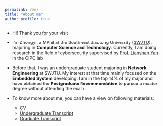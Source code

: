 ```yaml
---
permalink: /me/
title: "About me"
author_profile: true
---
```

 
* Hi! Thank you for your visit

* I’m Zhongyi, a MPhil at the Southwest Jiaotong University ([SWJTU](https://en.wikipedia.org/wiki/Southwest_Jiaotong_University)), majoring in **Computer Science and Technology**. Currently, I am doing research in the field of cybersecurity supervised by [Prof. Lianshan Yan](https://scholar.google.com/citations?hl=en&user=2ciZC4EAAAAJ) in the CIPC lab

* Before that, I was an undergraduate student majoring in **Network Engineering** at SWJTU. My interest at that time mainly focused on the **Embedded System** developing. I am in the top 14% of my major and have obtained the **Postgraduate Recommendation** to pursue a master degree without attending the exam

* To know more about me, you can have a view on following materials:
  * [CV](/cv)
  * [Undergraduate Transcript](https://github.com/jayzheng98/jayzheng98.github.io/blob/master/files/Undergraduate%20Transcript.pdf)
  * [Graduate Transcript](https://github.com/jayzheng98/jayzheng98.github.io/blob/master/files/Graduate%20Transcript.pdf)

